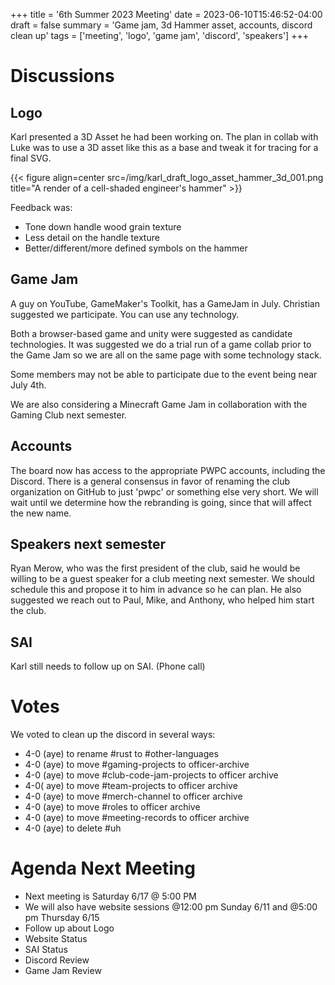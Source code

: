 +++
title = '6th Summer 2023 Meeting'
date = 2023-06-10T15:46:52-04:00
draft = false
summary = 'Game jam, 3d Hammer asset, accounts, discord clean up'
tags = ['meeting', 'logo', 'game jam', 'discord', 'speakers']
+++

# Discussions

## Logo

Karl presented a 3D Asset he had been working on. The plan in collab with Luke was to use a 3D asset like this as a base and tweak it for tracing for a final SVG.

{{< figure align=center src=/img/karl_draft_logo_asset_hammer_3d_001.png title="A render of a cell-shaded engineer's hammer" >}}

Feedback was:
- Tone down handle wood grain texture
- Less detail on the handle texture
- Better/different/more defined symbols on the hammer

## Game Jam

A guy on YouTube, GameMaker's Toolkit, has a GameJam in July.
Christian suggested we participate. You can use any technology.

Both a browser-based game and unity were suggested as candidate technologies. It was suggested we do a trial run of a game collab prior to the Game Jam so we are all on the same page with some technology stack.

Some members may not be able to participate due to the event being near July 4th.

We are also considering a Minecraft Game Jam in collaboration with the Gaming Club next semester.

## Accounts

The board now has access to the appropriate PWPC accounts, including the Discord. There is a general consensus in favor of renaming the club organization on GitHub to just 'pwpc' or something else very short.
We will wait until we determine how the rebranding is going, since that will affect the new name.

## Speakers next semester

Ryan Merow, who was the first president of the club, said he would be willing to be a guest speaker for a club meeting next semester. We should schedule this and propose it to him in advance so he can plan. He also suggested we reach out to Paul, Mike, and Anthony, who helped him start the club.

## SAI

Karl still needs to follow up on SAI. (Phone call)

# Votes

We voted to clean up the discord in several ways:

- 4-0 (aye) to rename #rust to #other-languages
- 4-0 (aye) to move #gaming-projects to officer-archive
- 4-0 (aye) to move #club-code-jam-projects to officer archive
- 4-0( aye) to move #team-projects to officer archive
- 4-0 (aye) to move #merch-channel to officer archive
- 4-0 (aye) to move #roles to officer archive
- 4-0 (aye) to move #meeting-records to officer archive
- 4-0 (aye) to delete #uh

# Agenda Next Meeting

- Next meeting is Saturday 6/17 @ 5:00 PM
- We will also have website sessions @12:00 pm Sunday 6/11 and @5:00 pm Thursday 6/15
- Follow up about Logo
- Website Status
- SAI Status
- Discord Review
- Game Jam Review
